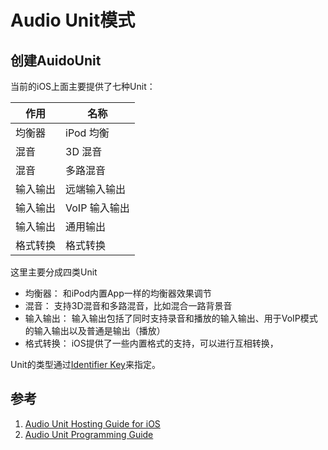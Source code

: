 # Audio Unit模式

## 创建AuidoUnit
当前的iOS上面主要提供了七种Unit：

作用 | 名称
---|---
均衡器| iPod 均衡
混音| 3D 混音
混音| 多路混音
输入输出| 远端输入输出
输入输出| VoIP 输入输出
输入输出| 通用输出
格式转换| 格式转换

这里主要分成四类Unit
* 均衡器： 和iPod内置App一样的均衡器效果调节
* 混音： 支持3D混音和多路混音，比如混合一路背景音
* 输入输出： 输入输出包括了同时支持录音和播放的输入输出、用于VoIP模式的输入输出以及普通是输出（播放）
* 格式转换： iOS提供了一些内置格式的支持，可以进行互相转换，

Unit的类型通过[Identifier Key](https://developer.apple.com/library/ios/documentation/MusicAudio/Conceptual/AudioUnitHostingGuide_iOS/UsingSpecificAudioUnits/UsingSpecificAudioUnits.html#//apple_ref/doc/uid/TP40009492-CH17-SW14)来指定。


## 参考
1. [Audio Unit Hosting Guide for iOS](https://developer.apple.com/library/content/documentation/MusicAudio/Conceptual/AudioUnitHostingGuide_iOS/Introduction/Introduction.html)
2. [Audio Unit Programming Guide](https://developer.apple.com/library/content/documentation/MusicAudio/Conceptual/AudioUnitProgrammingGuide/AudioUnitDevelopmentFundamentals/AudioUnitDevelopmentFundamentals.html#//apple_ref/doc/uid/TP40003278-CH7-SW5)